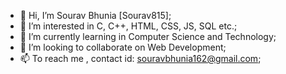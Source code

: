 - 👋 Hi, I’m Sourav Bhunia [Sourav815];
- 👀 I’m interested in C, C++, HTML, CSS, JS, SQL etc.;
- 🌱 I’m currently learning in Computer Science and Technology;
- 💞️ I’m looking to collaborate on Web Development;
- 📫 To reach me , contact id: souravbhunia162@gmail.com;

